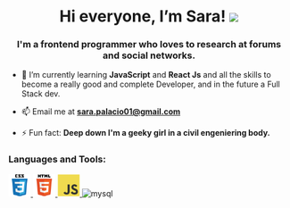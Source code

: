<h1 align="center"> Hi everyone, I’m Sara! <img src="https://raw.githubusercontent.com/MartinHeinz/MartinHeinz/master/wave.gif" width="30px"> </h1>


<h3 align="center">I'm a frontend programmer who loves to research at forums and social networks.</h3>

- 🌱 I’m currently learning **JavaScript** and **React Js** and all the skills to become a really good and complete Developer, and in the future a Full Stack dev. 

- 📫 Email me at **sara.palacio01@gmail.com**

- ⚡ Fun fact:  **Deep down I'm a geeky girl in a civil engeniering body.**


<h3 align="left">Languages and Tools:</h3>
<p align="left"> <a href="https://www.w3schools.com/css/" target="_blank"> <img src="https://raw.githubusercontent.com/devicons/devicon/master/icons/css3/css3-original-wordmark.svg" alt="css3" width="40" height="40"/> </a> <a href="https://www.w3.org/html/" target="_blank"> <img src="https://raw.githubusercontent.com/devicons/devicon/master/icons/html5/html5-original-wordmark.svg" alt="html5" width="40" height="40"/> </a> <a href="https://developer.mozilla.org/en-US/docs/Web/JavaScript" target="_blank"> <img src="https://raw.githubusercontent.com/devicons/devicon/master/icons/javascript/javascript-original.svg" alt="javascript" width="40" height="40"/> </a>   
      <img src="https://cdn.jsdelivr.net/gh/devicons/devicon/icons/mysql/mysql-original-wordmark.svg" alt="mysql" width="40" height="40"/>
</p>



<!---
sarapalac10/sarapalac10 is a ✨ special ✨ repository because its `README.md` (this file) appears on your GitHub profile.
You can click the Preview link to take a look at your changes.
--->
